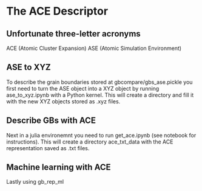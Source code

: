 # The ACE Descriptor

## Unfortunate three-letter acronyms
ACE (Atomic Cluster Expansion)
ASE (Atomic Simulation Environment)

## ASE to XYZ
To describe the grain boundaries stored at gbcompare/gbs_ase.pickle you first need to turn the ASE object into a XYZ object by running ase_to_xyz.ipynb with a Python kernel. This will create a directory and fill it with the new XYZ objects stored as .xyz files.

## Describe GBs with ACE
Next in a julia environemnt you need to run get_ace.ipynb (see notebook for instructions). This will create a directory ace_txt_data with the ACE representation saved as .txt files.

## Machine learning with ACE
Lastly using gb_rep_ml